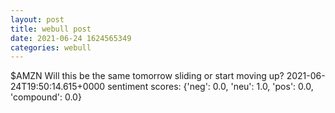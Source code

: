 ```yaml
--- 
layout: post 
title: webull post 
date: 2021-06-24 1624565349 
categories: webull 
--- 
```

$AMZN Will this be the same tomorrow sliding or start moving up?	2021-06-24T19:50:14.615+0000
sentiment scores: {'neg': 0.0, 'neu': 1.0, 'pos': 0.0, 'compound': 0.0}